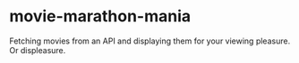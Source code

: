 # movie-marathon-mania
Fetching movies from an API and displaying them for your viewing pleasure. Or displeasure.

